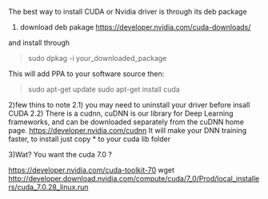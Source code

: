 The best way to install CUDA or Nvidia driver is through its deb package

1) download deb pakage
https://developer.nvidia.com/cuda-downloads/

and install through
>sudo dpkag -i your_downloaded_package

This will add PPA to your software source 
then:
>sudo apt-get update
>sudo apt-get install cuda

2)few thins to note
2.1) you may need to uninstall your driver before insall CUDA
2.2) There is a cudnn,  cuDNN is our library for Deep Learning frameworks, and can be downloaded separately from the cuDNN home page.
https://developer.nvidia.com/cudnn
It will make your DNN training faster, to install just copy * to your cuda lib folder

3)Wat? You want the cuda 7.0 ?

https://developer.nvidia.com/cuda-toolkit-70
wget http://developer.download.nvidia.com/compute/cuda/7_0/Prod/local_installers/cuda_7.0.28_linux.run
